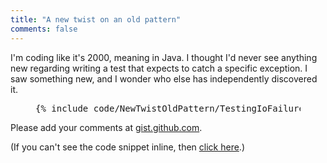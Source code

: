 ```yaml
---
title: "A new twist on an old pattern"
comments: false
---
```

I'm coding like it's 2000, meaning in Java. I thought I'd never see anything new regarding writing a test that expects to catch a specific exception. I saw something new, and I wonder who else has independently discovered it.

<figure>
<pre>
{% include code/NewTwistOldPattern/TestingIoFailure.java %} 
</pre>
</figure>

Please add your comments at <a href="https://gist.github.com/jbrains/4111662#comments">gist.github.com</a>.

(If you can't see the code snippet inline, then <a href="https://gist.github.com/jbrains/4111662">click here</a>.)
